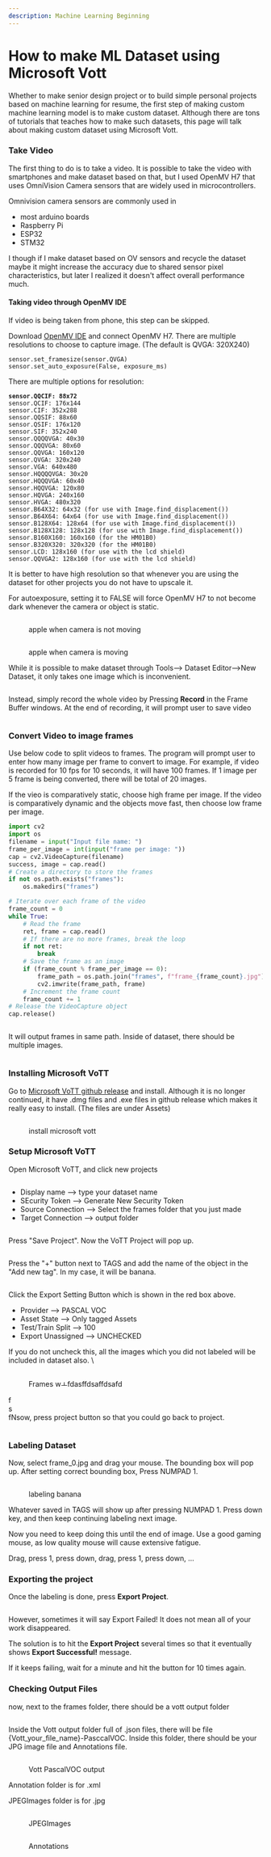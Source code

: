 ```yaml
---
description: Machine Learning Beginning
---
```


# How to make ML Dataset using Microsoft Vott

Whether to make senior design project or to build simple personal projects based on machine learning for resume, the first step of making custom machine learning model is to make custom dataset. Although there are tons of tutorials that teaches how to make such datasets, this page will talk about making custom dataset using Microsoft Vott.&#x20;



### Take Video&#x20;

The first thing to do is to take a video. It is possible to take the video with smartphones and make dataset based on that, but I used OpenMV H7 that uses OmniVision Camera sensors that are widely used in microcontrollers.&#x20;

Omnivision camera sensors are commonly used in&#x20;

* most arduino boards
* Raspberry Pi&#x20;
* ESP32&#x20;
* STM32&#x20;

I though if I make dataset based on OV sensors and recycle the dataset maybe it might increase the accuracy due to shared sensor pixel characteristics, but later I realized it doesn't affect overall performance much.

#### Taking video through OpenMV IDE&#x20;

If video is being taken from phone, this step can be skipped.&#x20;

Download [OpenMV IDE](https://openmv.io/pages/download) and connect OpenMV H7. There are multiple resolutions to choose to capture image. (The default is QVGA: 320X240)

```
sensor.set_framesize(sensor.QVGA)
sensor.set_auto_exposure(False, exposure_ms)
```

There are multiple options for resolution:&#x20;

<pre class="language-python"><code class="lang-python"><strong>sensor.QQCIF: 88x72
</strong>sensor.QCIF: 176x144
sensor.CIF: 352x288
sensor.QQSIF: 88x60
sensor.QSIF: 176x120
sensor.SIF: 352x240
sensor.QQQQVGA: 40x30
sensor.QQQVGA: 80x60
sensor.QQVGA: 160x120
sensor.QVGA: 320x240
sensor.VGA: 640x480
sensor.HQQQQVGA: 30x20
sensor.HQQQVGA: 60x40
sensor.HQQVGA: 120x80
sensor.HQVGA: 240x160
sensor.HVGA: 480x320
sensor.B64X32: 64x32 (for use with Image.find_displacement())
sensor.B64X64: 64x64 (for use with Image.find_displacement())
sensor.B128X64: 128x64 (for use with Image.find_displacement())
sensor.B128X128: 128x128 (for use with Image.find_displacement())
sensor.B160X160: 160x160 (for the HM01B0)
sensor.B320X320: 320x320 (for the HM01B0)
sensor.LCD: 128x160 (for use with the lcd shield)
sensor.QQVGA2: 128x160 (for use with the lcd shield)
</code></pre>

It is better to have high resolution so that whenever you are using the dataset for other projects you do not have to upscale it.&#x20;

For autoexposure, setting it to FALSE will force OpenMV H7 to not become dark whenever the camera or object is static.&#x20;

<figure><img src="../.gitbook/assets/apple252.jpg" alt=""><figcaption><p>apple when camera is not moving</p></figcaption></figure>

<figure><img src="../.gitbook/assets/apple1059.jpg" alt=""><figcaption><p>apple when camera is moving</p></figcaption></figure>

While it is possible to make dataset through Tools--> Dataset Editor-->New Dataset, it only takes one image which is inconvenient.

<figure><img src="../.gitbook/assets/Summer 2022 Research.jpg" alt=""><figcaption></figcaption></figure>

Instead, simply record the whole video by Pressing **Record** in the Frame Buffer windows. At the end of recording, it will prompt user to save video&#x20;

<figure><img src="../.gitbook/assets/Screen Shot 2023-08-24 at 9.50.36 PM.png" alt=""><figcaption></figcaption></figure>



### Convert Video to image frames

Use below code to split videos to frames. The program will prompt user to enter how many image per frame to convert to image. For example, if video is recorded for 10 fps for 10 seconds, it will have 100 frames. If 1 image per 5 frame is being converted, there will be total of 20 images.&#x20;

If the vieo is comparatively static, choose high frame per image. If the video is comparatively dynamic and the objects move fast, then choose low frame per image.

```python
import cv2
import os
filename = input("Input file name: ")
frame_per_image = int(input("frame per image: "))
cap = cv2.VideoCapture(filename)
success, image = cap.read()
# Create a directory to store the frames
if not os.path.exists("frames"):
    os.makedirs("frames")

# Iterate over each frame of the video
frame_count = 0
while True:
    # Read the frame
    ret, frame = cap.read()
    # If there are no more frames, break the loop
    if not ret:
        break
    # Save the frame as an image
    if (frame_count % frame_per_image == 0):
        frame_path = os.path.join("frames", f"frame_{frame_count}.jpg")
        cv2.imwrite(frame_path, frame)
    # Increment the frame count
    frame_count += 1
# Release the VideoCapture object
cap.release()

```

<figure><img src="../.gitbook/assets/Screen Shot 2023-08-24 at 10.20.20 PM.png" alt=""><figcaption></figcaption></figure>

It will output frames in same path. Inside of dataset, there should be multiple images.

<figure><img src="../.gitbook/assets/Screen Shot 2023-08-24 at 10.20.01 PM.png" alt=""><figcaption></figcaption></figure>

### Installing Microsoft VoTT

Go to [Microsoft VoTT github release](https://github.com/Microsoft/VoTT/releases) and install. Although it is no longer continued, it have .dmg files and .exe files in github release which makes it really easy to install. (The files are under Assets)

<figure><img src="../.gitbook/assets/Screen Shot 2023-08-24 at 10.24.19 PM.png" alt=""><figcaption><p>install microsoft vott</p></figcaption></figure>

### Setup Microsoft VoTT

Open Microsoft VoTT, and click new projects

<figure><img src="../.gitbook/assets/Screen Shot 2023-08-24 at 10.25.38 PM.png" alt=""><figcaption></figcaption></figure>

* Display name --> type your dataset name
* SEcurity Token --> Generate New Security Token
* Source Connection --> Select the frames folder that you just made
* Target Connection --> output folder&#x20;

<figure><img src="../.gitbook/assets/Screen Shot 2023-08-24 at 10.28.38 PM.png" alt=""><figcaption></figcaption></figure>

Press "Save Project". Now the VoTT Project will pop up.&#x20;

<figure><img src="../.gitbook/assets/Screen Shot 2023-08-24 at 10.31.09 PM (1).png" alt=""><figcaption></figcaption></figure>

Press the "+" button next to TAGS and add the name of the object in the "Add new tag". In my case, it will be banana.

<figure><img src="../.gitbook/assets/Screen Shot 2023-08-24 at 10.34.56 PM.png" alt=""><figcaption></figcaption></figure>

Click the Export Setting Button which is shown in the red box above.&#x20;

* Provider --> PASCAL VOC&#x20;
* Asset State --> Only tagged Assets
* Test/Train Split --> 100
* Export Unassigned --> UNCHECKED

If you do not uncheck this, all the images which you did not labeled will be included in dataset also. \


<figure><img src="../.gitbook/assets/Screen Shot 2023-08-24 at 11.07.56 PM.png" alt=""><figcaption><p>Frames wㅗfdasffdsaffdsafd</p></figcaption></figure>

f\
s\
fNsow, press project button so that you could go back to project.

<figure><img src="../.gitbook/assets/Screen Shot 2023-08-24 at 10.38.17 PM.png" alt=""><figcaption></figcaption></figure>

### Labeling Dataset

Now, select frame\_0.jpg and drag your mouse. The bounding box will pop up. After setting correct bounding box, Press NUMPAD 1.&#x20;

<figure><img src="../.gitbook/assets/Screen Shot 2023-08-24 at 10.40.58 PM.png" alt=""><figcaption><p>labeling banana</p></figcaption></figure>

Whatever saved in TAGS will show up after pressing NUMPAD 1. Press down key, and then keep continuing labeling next image.&#x20;

&#x20;Now you need to keep doing this until the end of image. Use a good gaming mouse, as low quality mouse will cause extensive fatigue.&#x20;

Drag, press 1, press down, drag, press 1, press down, ...&#x20;





### Exporting the project&#x20;

Once the labeling is done, press **Export Project**.

<figure><img src="../.gitbook/assets/Screen Shot 2023-08-24 at 10.45.30 PM.png" alt=""><figcaption></figcaption></figure>

However, sometimes it will say Export Failed! It does not mean all of your work disappeared.&#x20;

The solution is to hit the **Export Project** several times so that it eventually shows **Export Successful!** message. &#x20;

If it keeps failing, wait for a minute and hit the button for 10 times again.&#x20;

### Checking Output Files

now, next to the frames folder, there should be a vott output folder

<figure><img src="../.gitbook/assets/Screen Shot 2023-08-24 at 10.48.50 PM.png" alt=""><figcaption></figcaption></figure>

Inside the Vott output folder full of .json files, there will be file {Vott\_your\_file\_name}-PasccalVOC. Inside this folder, there should be your JPG image file and Annotations file.&#x20;

<figure><img src="../.gitbook/assets/Screen Shot 2023-08-24 at 10.51.18 PM.png" alt=""><figcaption><p>Vott PascalVOC output</p></figcaption></figure>

Annotation folder is for .xml&#x20;

JPEGImages folder is for .jpg&#x20;

<figure><img src="../.gitbook/assets/Screen Shot 2023-08-24 at 10.52.08 PM.png" alt=""><figcaption><p>JPEGImages</p></figcaption></figure>

<figure><img src="../.gitbook/assets/Screen Shot 2023-08-24 at 10.51.59 PM.png" alt=""><figcaption><p>Annotations</p></figcaption></figure>
